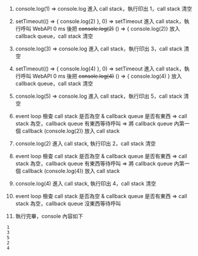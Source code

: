 1. console.log(1)
    => console.log 進入 call stack，執行印出 1，call stack 清空

2. setTimeout(() => {
      console.log(2)
    }, 0)
    => setTimeout 進入 call stack，執行呼叫 WebAPI 0 ms 後把 ~~console.log(2)~~ () => { console.log(2)} 放入 callback queue，call stack 清空

3. console.log(3)
    => console.log 進入 call stack，執行印出 3，call stack 清空

4. setTimeout(() => {
    console.log(4)
    }, 0)
    => setTimeout 進入 call stack，執行呼叫 WebAPI 0 ms 後把 ~~console.log(4)~~ () => { console.log(4) } 放入 callback queue，call stack 清空

5. console.log(5)
    => console.log 進入 call stack，執行印出 5，call stack 清空

6. event loop 檢查 call stack 是否為空 & callback queue 是否有東西
    => call stack 為空，callback queue 有東西等待呼叫
    => 將 callback queue 內第一個 callback (console.log(2)) 放入 call stack

7. console.log(2) 進入 call stack, 執行印出 2，call stack 清空

8. event loop 檢查 call stack 是否為空 & callback queue 是否有東西
    => call stack 為空，callback queue 有東西等待呼叫
    => 將 callback queue 內第一個 callback (console.log(4)) 放入 call stack

9. console.log(4) 進入 call stack, 執行印出 4，call stack 清空

10. event loop 檢查 call stack 是否為空 & callback queue 是否有東西
    => call stack 為空，callback queue 沒東西等待呼叫

11. 執行完畢，console 內容如下
```
1
3
5
2
4
```